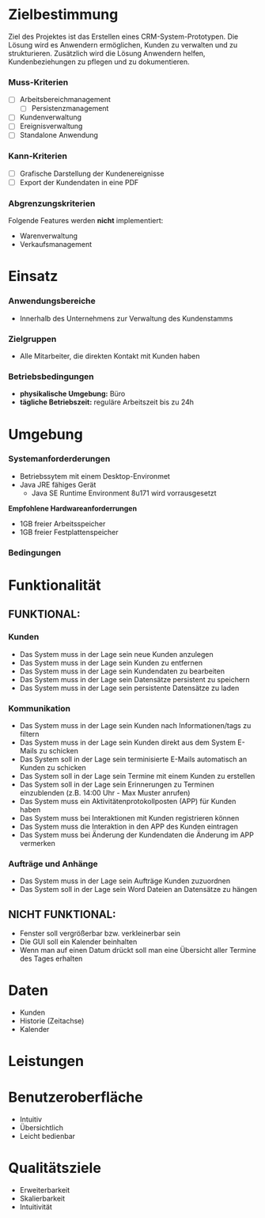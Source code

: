# Zielbestimmung
Ziel des Projektes ist das Erstellen eines CRM-System-Prototypen. Die Lösung wird es Anwendern ermöglichen, Kunden zu verwalten und zu strukturieren. Zusätzlich wird die Lösung Anwendern helfen, Kundenbeziehungen zu pflegen und zu dokumentieren.

### Muss-Kriterien
- [ ] Arbeitsbereichmanagement
  - [ ] Persistenzmanagement
- [ ] Kundenverwaltung
- [ ] Ereignisverwaltung
- [ ] Standalone Anwendung

### Kann-Kriterien
- [ ] Grafische Darstellung der Kundenereignisse
- [ ] Export der Kundendaten in eine PDF 

### Abgrenzungskriterien

Folgende Features werden **nicht** implementiert:
- Warenverwaltung
- Verkaufsmanagement

# Einsatz

### Anwendungsbereiche

- Innerhalb des Unternehmens zur Verwaltung des Kundenstamms

### Zielgruppen

- Alle Mitarbeiter, die direkten Kontakt mit Kunden haben

### Betriebsbedingungen

- __physikalische Umgebung:__ Büro
- __tägliche Betriebszeit:__ reguläre Arbeitszeit bis zu 24h

# Umgebung

### Systemanforderderungen

* Betriebssytem mit einem Desktop-Environmet
* Java JRE fähiges Gerät
  * Java SE Runtime Environment 8u171 wird vorrausgesetzt
  
**Empfohlene Hardwareanforderrungen**
* 1GB freier Arbeitsspeicher
* 1GB freier Festplattenspeicher

### Bedingungen

# Funktionalität

## FUNKTIONAL:

### Kunden
- Das System muss in der Lage sein neue Kunden anzulegen
- Das System muss in der Lage sein Kunden zu entfernen
- Das System muss in der Lage sein Kundendaten zu bearbeiten
- Das System muss in der Lage sein Datensätze persistent zu speichern
- Das System muss in der Lage sein persistente Datensätze zu laden

### Kommunikation
- Das System muss in der Lage sein Kunden nach Informationen/tags zu filtern
- Das System muss in der Lage sein Kunden direkt aus dem System E-Mails zu schicken
- Das System soll in der Lage sein terminisierte E-Mails automatisch an Kunden zu schicken
- Das System soll in der Lage sein Termine mit einem Kunden zu erstellen
- Das System soll in der Lage sein Erinnerungen zu Terminen einzublenden (z.B. 14:00 Uhr - Max Muster anrufen)
- Das System muss ein Aktivitätenprotokollposten (APP) für Kunden haben
- Das System muss bei Interaktionen mit Kunden registrieren können
- Das System muss die Interaktion in den APP des Kunden eintragen
- Das System muss bei Änderung der Kundendaten die Änderung im APP vermerken

### Aufträge und Anhänge
- Das System muss in der Lage sein Aufträge Kunden zuzuordnen
- Das System soll in der Lage sein Word Dateien an Datensätze zu hängen

## NICHT FUNKTIONAL:

- Fenster soll vergrößerbar bzw. verkleinerbar sein
- Die GUI soll ein Kalender beinhalten
- Wenn man auf einen Datum drückt soll man eine Übersicht aller Termine des Tages erhalten

# Daten

- Kunden
- Historie (Zeitachse)
- Kalender

# Leistungen

# Benutzeroberfläche

* Intuitiv
* Übersichtlich
* Leicht bedienbar

# Qualitätsziele

- Erweiterbarkeit
- Skalierbarkeit
- Intuitivität
